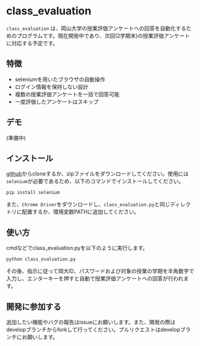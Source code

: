 # class_evaluation

`class_evaluation` は、岡山大学の授業評価アンケートへの回答を自動化するためのプログラムです。現在開発中であり、次回(2学期末)の授業評価アンケートに対応する予定です。

## 特徴
- seleniumを用いたブラウザの自動操作
- ログイン情報を保持しない設計
- 複数の授業評価アンケートを一括で回答可能
- 一度評価したアンケートはスキップ

## デモ
(準備中)

## インストール
[github](https://github.com/gomazarashi/class_evaluation)からcloneするか、zipファイルをダウンロードしてください。使用には`selenium`が必要であるため、以下のコマンドでインストールしてください。
```
pip install selenium
```
また、`Chrome Driver`をダウンロードし、`class_evaluation.py`と同じディレクトリに配置するか、環境変数PATHに追加してください。

## 使い方
cmdなどでclass_evaluation.pyを以下のように実行します。
```
python class_evaluation.py
```
その後、指示に従って岡大ID、パスワードおよび対象の授業の学期を半角数字で入力し、エンターキーを押すと自動で授業評価アンケートへの回答が行われます。

## 開発に参加する
追加したい機能やバグの報告はissueにお願いします。また、開発の際はdevelopブランチからforkして行ってください。プルリクエストはdevelopブランチにお願いします。



